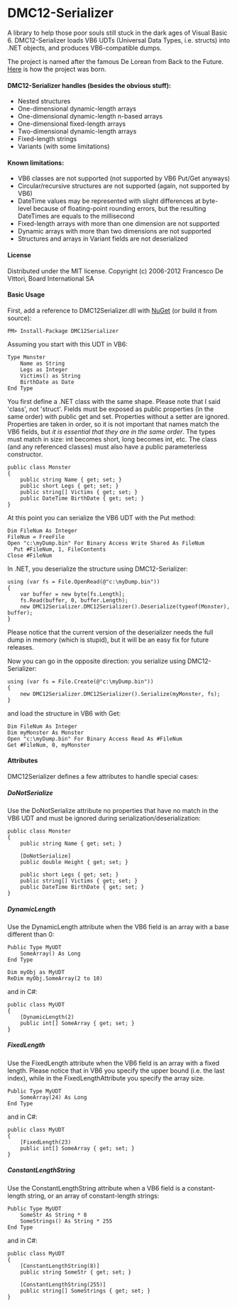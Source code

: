 DMC12-Serializer
================

A library to help those poor souls still stuck in the dark ages of Visual Basic 6. DMC12-Serializer loads VB6 UDTs (Universal Data Types, i.e. structs) into .NET objects, and produces VB6-compatible dumps.

The project is named after the famous De Lorean from Back to the Future. [Here](http://www.frenk.com/todo) is how the project was born.

#### DMC12-Serializer handles (besides the obvious stuff):

- Nested structures
- One-dimensional dynamic-length arrays
- One-dimensional dynamic-length n-based arrays
- One-dimensional fixed-length arrays
- Two-dimensional dynamic-length arrays
- Fixed-length strings
- Variants (with some limitations)

#### Known limitations:

- VB6 classes are not supported (not supported by VB6 Put/Get anyways)
- Circular/recursive structures are not supported (again, not supported by VB6)
- DateTime values may be represented with slight differences at byte-level because of floating-point rounding errors, but the resulting DateTimes are equals to the millisecond
- Fixed-length arrays with more than one dimension are not supported
- Dynamic arrays with more than two dimensions are not supported
- Structures and arrays in Variant fields are not deserialized

#### License

Distributed under the MIT license. Copyright (c) 2006-2012 Francesco De Vittori, Board International SA

#### Basic Usage

First, add a reference to DMC12Serializer.dll with [NuGet](http://nuget.org/packages/DMC12Serializer) (or build it from source):

    PM> Install-Package DMC12Serializer

Assuming you start with this UDT in VB6:

    Type Monster
        Name as String
        Legs as Integer
        Victims() as String
        BirthDate as Date
    End Type

You first define a .NET class with the same shape. Please note that I said 'class', not 'struct'.
Fields must be exposed as public properties (in the same order) with public get and set. Properties without a setter are ignored. Properties are taken in order, so it is not important that names match the VB6 fields, but *it is essential that they are in the same order*.
The types must match in size: int becomes short, long becomes int, etc.
The class (and any referenced classes) must also have a public parameterless constructor. 

    public class Monster
    {
        public string Name { get; set; }
        public short Legs { get; set; }
        public string[] Victims { get; set; }
        public DateTime BirthDate { get; set; }
    }

At this point you can serialize the VB6 UDT with the Put method:

    Dim FileNum As Integer
    FileNum = FreeFile
    Open "c:\myDump.bin" For Binary Access Write Shared As FileNum
      Put #FileNum, 1, FileContents
    Close #FileNum

In .NET, you deserialize the structure using DMC12-Serializer:

    using (var fs = File.OpenRead(@"c:\myDump.bin"))
    {
        var buffer = new byte[fs.Length];
        fs.Read(buffer, 0, buffer.Length);
        new DMC12Serializer.DMC12Serializer().Deserialize(typeof(Monster), buffer);
    }

Please notice that the current version of the deserializer needs the full dump in memory (which is stupid), but it will be an easy fix for future releases.

Now you can go in the opposite direction: you serialize using DMC12-Serializer:

    using (var fs = File.Create(@"c:\myDump.bin"))
    {
        new DMC12Serializer.DMC12Serializer().Serialize(myMonster, fs);
    }

and load the structure in VB6 with Get:

    Dim FileNum As Integer
    Dim myMonster As Monster
    Open "c:\myDump.bin" For Binary Access Read As #FileNum
    Get #FileNum, 0, myMonster


#### Attributes

DMC12Serializer defines a few attributes to handle special cases:

##### DoNotSerialize

Use the DoNotSerialize attribute no properties that have no match in the VB6 UDT and must be ignored during serialization/deserialization:

    public class Monster
    {
        public string Name { get; set; }
        
        [DoNotSerialize]
        public double Height { get; set; }
        
        public short Legs { get; set; }
        public string[] Victims { get; set; }
        public DateTime BirthDate { get; set; }
    }


##### DynamicLength

Use the DynamicLength attribute when the VB6 field is an array with a base different than 0:

    Public Type MyUDT
        SomeArray() As Long
    End Type
    
    Dim myObj as MyUDT
    ReDim myObj.SomeArray(2 to 10)

and in C#:

    public class MyUDT
    {
        [DynamicLength(2)
        public int[] SomeArray { get; set; }
    }

##### FixedLength

Use the FixedLength attribute when the VB6 field is an array with a fixed length. Please notice that in VB6 you specify the upper bound (i.e. the last index), while in the FixedLengthAttribute you specify the array size.

    Public Type MyUDT
        SomeArray(24) As Long
    End Type

and in C#:

    public class MyUDT
    {
        [FixedLength(23)
        public int[] SomeArray { get; set; }
    }
    
##### ConstantLengthString

Use the ConstantLengthString attribute when a VB6 field is a constant-length string, or an array of constant-length strings:

    Public Type MyUDT
        SomeStr As String * 8
        SomeStrings() As String * 255
    End Type
    
and in C#:

    public class MyUDT
    {
        [ConstantLengthString(8)]
        public string SomeStr { get; set; }
        
        [ConstantLengthString(255)]
        public string[] SomeStrings { get; set; }
    }